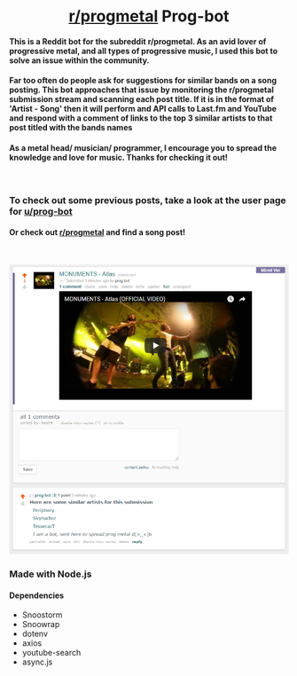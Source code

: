 <h1 align="center"><a href="https://www.reddit.com/r/progmetal/">r/progmetal</a> Prog-bot</h1>
<h4 >This is a Reddit bot for the subreddit r/progmetal. As an avid lover of progressive metal, and all types of progressive music, I used this bot to solve an issue within the community. </h4>
<h4 >Far too often do people ask for suggestions for similar bands on a song posting. This bot approaches that issue by monitoring the r/progmetal submission stream and scanning each post title. If it is in the format of 'Artist - Song' then it will perform and API calls to Last.fm and YouTube and respond with a comment of links to the top 3 similar artists to that post titled with the bands names</h4>
<h4 >As a metal head/ musician/ programmer, I encourage you to spread the knowledge and love for music. Thanks for checking it out!</h4>
<br>

<h3> To check out some previous posts, take a look at the user page for <bold><a href="https://www.reddit.com/user/prog-bot/">u/prog-bot</a></bold></h3>


<h4> Or check out <a href="https://www.reddit.com/r/progmetal/">r/progmetal</a> and find a song post!</h4>

<br>
<p align="center">
    <img src="/example1.png"/>
</p>
<div style="margin: auto">
    <h3>Made with Node.js</h3>
    <h4>Dependencies</h4>
    <ul>
        <li>
            Snoostorm
        </li>
        <li>
            Snoowrap
        </li>
        <li>
            dotenv
        </li>
        <li>
            axios
        </li>
        <li>
            youtube-search
        </li>
        <li>
            async.js
        </li>
    </ul>
</div>